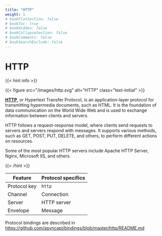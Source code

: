 ```yaml
---
title: "HTTP"
weight: 1
# bookFlatSection: false
# bookToc: true
# bookHidden: false
# bookCollapseSection: false
# bookComments: false
# bookSearchExclude: false
---
```


# HTTP

<link rel="stylesheet" href="/css/text.css">

{{< hint info >}}

{{< figure src="/images/http.svg" alt="HTTP" class="text-initial" >}}

**[HTTP](https://developer.mozilla.org/en-US/docs/Web/HTTP)**, or Hypertext Transfer Protocol, is an 
application-layer protocol for transmitting hypermedia documents, such as HTML. It is the foundation of data 
communication on the World Wide Web and is used to exchange information between clients and servers.

HTTP follows a request-response model, where clients send requests to servers and servers respond with messages. It
supports various methods, such as GET, POST, PUT, DELETE, and others, to perform different actions on resources.

Some of the most popular HTTP servers include Apache HTTP Server, Nginx, Microsoft IIS, and others.

{{< /hint >}}

| Feature      | Protocol specifics |
|--------------|--------------------|
| Protocol key | `http`             |
| Channel      | Connection         |
| Server       | HTTP server        |
| Envelope     | Message            |

Protocol bindings are described in https://github.com/asyncapi/bindings/blob/master/http/README.md
